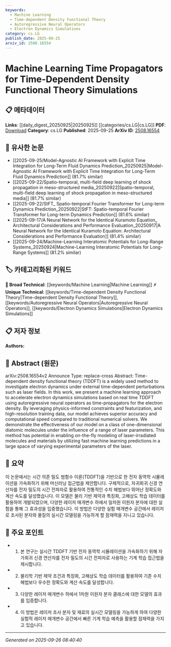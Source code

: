 ```yaml
---
keywords:
  - Machine Learning
  - Time-dependent Density Functional Theory
  - Autoregressive Neural Operators
  - Electron Dynamics Simulations
category: cs.LG
publish_date: 2025-09-25
arxiv_id: 2508.16554
---
```


<!-- KEYWORD_LINKING_METADATA:
{
  "processed_timestamp": "2025-09-26T08:40:40.416290",
  "vocabulary_version": "1.0",
  "selected_keywords": [
    "Machine Learning",
    "Time-dependent Density Functional Theory",
    "Autoregressive Neural Operators",
    "Electron Dynamics Simulations"
  ],
  "rejected_keywords": [],
  "similarity_scores": {
    "Machine Learning": 0.85,
    "Time-dependent Density Functional Theory": 0.8,
    "Autoregressive Neural Operators": 0.78,
    "Electron Dynamics Simulations": 0.75
  },
  "extraction_method": "AI_prompt_based",
  "budget_applied": true,
  "candidates_json": {
    "candidates": [
      {
        "surface": "Machine Learning",
        "canonical": "Machine Learning",
        "aliases": [],
        "category": "broad_technical",
        "rationale": "Machine Learning is a broad technical term that connects various advanced computational techniques, including those used in this paper.",
        "novelty_score": 0.3,
        "connectivity_score": 0.9,
        "specificity_score": 0.5,
        "link_intent_score": 0.85
      },
      {
        "surface": "Time-dependent density functional theory",
        "canonical": "Time-dependent Density Functional Theory",
        "aliases": [
          "TDDFT"
        ],
        "category": "unique_technical",
        "rationale": "TDDFT is a specialized method in quantum mechanics, crucial for linking studies of electron dynamics.",
        "novelty_score": 0.75,
        "connectivity_score": 0.65,
        "specificity_score": 0.9,
        "link_intent_score": 0.8
      },
      {
        "surface": "Autoregressive neural operators",
        "canonical": "Autoregressive Neural Operators",
        "aliases": [],
        "category": "unique_technical",
        "rationale": "This is a novel approach specific to the paper, enhancing the connectivity with machine learning applications in physics.",
        "novelty_score": 0.8,
        "connectivity_score": 0.7,
        "specificity_score": 0.85,
        "link_intent_score": 0.78
      },
      {
        "surface": "Electron dynamics simulations",
        "canonical": "Electron Dynamics Simulations",
        "aliases": [],
        "category": "unique_technical",
        "rationale": "This term is specific to the study of electron behavior under perturbations, linking to computational physics.",
        "novelty_score": 0.65,
        "connectivity_score": 0.6,
        "specificity_score": 0.8,
        "link_intent_score": 0.75
      }
    ],
    "ban_list_suggestions": [
      "method",
      "performance",
      "experiment"
    ]
  },
  "decisions": [
    {
      "candidate_surface": "Machine Learning",
      "resolved_canonical": "Machine Learning",
      "decision": "linked",
      "scores": {
        "novelty": 0.3,
        "connectivity": 0.9,
        "specificity": 0.5,
        "link_intent": 0.85
      }
    },
    {
      "candidate_surface": "Time-dependent density functional theory",
      "resolved_canonical": "Time-dependent Density Functional Theory",
      "decision": "linked",
      "scores": {
        "novelty": 0.75,
        "connectivity": 0.65,
        "specificity": 0.9,
        "link_intent": 0.8
      }
    },
    {
      "candidate_surface": "Autoregressive neural operators",
      "resolved_canonical": "Autoregressive Neural Operators",
      "decision": "linked",
      "scores": {
        "novelty": 0.8,
        "connectivity": 0.7,
        "specificity": 0.85,
        "link_intent": 0.78
      }
    },
    {
      "candidate_surface": "Electron dynamics simulations",
      "resolved_canonical": "Electron Dynamics Simulations",
      "decision": "linked",
      "scores": {
        "novelty": 0.65,
        "connectivity": 0.6,
        "specificity": 0.8,
        "link_intent": 0.75
      }
    }
  ]
}
-->

# Machine Learning Time Propagators for Time-Dependent Density Functional Theory Simulations

## 📋 메타데이터

**Links**: [[daily_digest_20250925|20250925]] [[categories/cs.LG|cs.LG]]
**PDF**: [Download](https://arxiv.org/pdf/2508.16554.pdf)
**Category**: cs.LG
**Published**: 2025-09-25
**ArXiv ID**: [2508.16554](https://arxiv.org/abs/2508.16554)

## 🔗 유사한 논문
- [[2025-09-25/Model-Agnostic AI Framework with Explicit Time Integration for Long-Term Fluid Dynamics Prediction_20250925|Model-Agnostic AI Framework with Explicit Time Integration for Long-Term Fluid Dynamics Prediction]] (81.7% similar)
- [[2025-09-22/Spatio-temporal, multi-field deep learning of shock propagation in meso-structured media_20250922|Spatio-temporal, multi-field deep learning of shock propagation in meso-structured media]] (81.7% similar)
- [[2025-09-22/StFT_ Spatio-temporal Fourier Transformer for Long-term Dynamics Prediction_20250922|StFT: Spatio-temporal Fourier Transformer for Long-term Dynamics Prediction]] (81.6% similar)
- [[2025-09-17/A Neural Network for the Identical Kuramoto Equation_ Architectural Considerations and Performance Evaluation_20250917|A Neural Network for the Identical Kuramoto Equation: Architectural Considerations and Performance Evaluation]] (81.4% similar)
- [[2025-09-24/Machine-Learning Interatomic Potentials for Long-Range Systems_20250924|Machine-Learning Interatomic Potentials for Long-Range Systems]] (81.2% similar)

## 🏷️ 카테고리화된 키워드
**🧠 Broad Technical**: [[keywords/Machine Learning|Machine Learning]]
**⚡ Unique Technical**: [[keywords/Time-dependent Density Functional Theory|Time-dependent Density Functional Theory]], [[keywords/Autoregressive Neural Operators|Autoregressive Neural Operators]], [[keywords/Electron Dynamics Simulations|Electron Dynamics Simulations]]

## 📋 저자 정보

**Authors:** 

## 📄 Abstract (원문)

arXiv:2508.16554v2 Announce Type: replace-cross 
Abstract: Time-dependent density functional theory (TDDFT) is a widely used method to investigate electron dynamics under external time-dependent perturbations such as laser fields. In this work, we present a machine learning approach to accelerate electron dynamics simulations based on real time TDDFT using autoregressive neural operators as time-propagators for the electron density. By leveraging physics-informed constraints and featurization, and high-resolution training data, our model achieves superior accuracy and computational speed compared to traditional numerical solvers. We demonstrate the effectiveness of our model on a class of one-dimensional diatomic molecules under the influence of a range of laser parameters. This method has potential in enabling on-the-fly modeling of laser-irradiated molecules and materials by utilizing fast machine learning predictions in a large space of varying experimental parameters of the laser.

## 📝 요약

이 논문에서는 시간 의존 밀도 범함수 이론(TDDFT)을 기반으로 한 전자 동역학 시뮬레이션을 가속화하기 위해 머신러닝 접근법을 제안합니다. 구체적으로, 자귀회귀 신경 연산자를 전자 밀도의 시간 전파자로 활용하여 전통적인 수치 해법보다 뛰어난 정확도와 계산 속도를 달성했습니다. 이 모델은 물리 기반 제약과 특징화, 고해상도 학습 데이터를 활용하여 개발되었으며, 다양한 레이저 매개변수 하에서 일차원 이원자 분자에 대한 실험을 통해 그 효과성을 입증했습니다. 이 방법은 다양한 실험 매개변수 공간에서 레이저로 조사된 분자와 물질의 실시간 모델링을 가능하게 할 잠재력을 지니고 있습니다.

## 🎯 주요 포인트

- 1. 본 연구는 실시간 TDDFT 기반 전자 동역학 시뮬레이션을 가속화하기 위해 자가회귀 신경 연산자를 전자 밀도의 시간 전파자로 사용하는 기계 학습 접근법을 제시합니다.
- 2. 물리학 기반 제약 조건과 특징화, 고해상도 학습 데이터를 활용하여 기존 수치 해법보다 우수한 정확도와 계산 속도를 달성합니다.
- 3. 다양한 레이저 매개변수 하에서 1차원 이원자 분자 클래스에 대한 모델의 효과를 입증합니다.
- 4. 이 방법은 레이저 조사 분자 및 재료의 실시간 모델링을 가능하게 하여 다양한 실험적 레이저 매개변수 공간에서 빠른 기계 학습 예측을 활용할 잠재력을 가지고 있습니다.


---

*Generated on 2025-09-26 08:40:40*